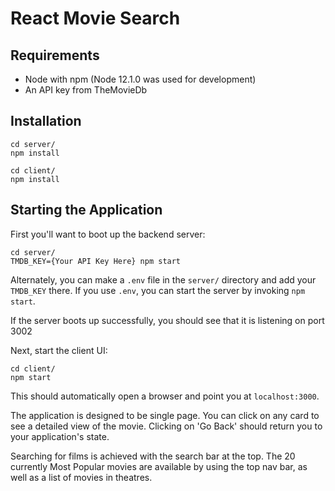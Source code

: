 # React Movie Search

## Requirements
* Node with npm  (Node 12.1.0 was used for development)
* An API key from TheMovieDb


## Installation

```
cd server/
npm install

cd client/
npm install
```

## Starting the Application
First you'll want to boot up the backend server:
```
cd server/
TMDB_KEY={Your API Key Here} npm start
```

Alternately, you can make a `.env` file in the `server/` directory and add your `TMDB_KEY` there. If you use `.env`, you can start the server by invoking `npm start`.

If the server boots up successfully, you should see that it is listening on port 3002

Next, start the client UI:
```
cd client/
npm start
```

This should automatically open a browser and point you at `localhost:3000`. 

The application is designed to be single page. You can click on any card to see a detailed view of the movie. Clicking on 'Go Back' should return you to your application's state.

Searching for films is achieved with the search bar at the top. The 20 currently Most Popular movies are available by using the top nav bar, as well as a list of movies in theatres.
